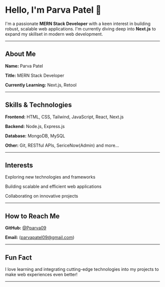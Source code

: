 # Hello, I'm Parva Patel 👋

I'm a passionate **MERN Stack Developer** with a keen interest in building robust, scalable web applications. I'm currently diving deep into **Next.js** to expand my skillset in modern web development.

---

## About Me

**Name:** Parva Patel

**Title:** MERN Stack Developer

**Currently Learning:** Next.js, Retool

---

## Skills & Technologies

**Frontend:** HTML, CSS, Tailwind, JavaScript, React, Next.js

**Backend:** Node.js, Express.js

**Database:** MongoDB, MySQL

**Other:** Git, RESTful APIs, SericeNow(Admin) and more...

---

## Interests

Exploring new technologies and frameworks

Building scalable and efficient web applications

Collaborating on innovative projects

---

## How to Reach Me

**GitHub:** [@Pparva09](https://github.com/Pparva09)

**Email:** (parvapatel09@gmail.com)

---

## Fun Fact

I love learning and integrating cutting-edge technologies into my projects to make web experiences even better!

---

